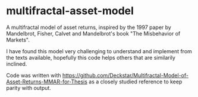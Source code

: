 # multifractal-asset-model
A multifractal model of asset returns, inspired by the 1997 paper by Mandelbrot, Fisher, Calvet and Mandelbrot's book "The Misbehavior of Markets".

I have found this model very challenging to understand and implement from the texts available, hopefully this code helps others that are similarily inclined.

Code was written with https://github.com/Deckstar/Multifractal-Model-of-Asset-Returns-MMAR-for-Thesis as a closely studied reference to keep parity with output. 
